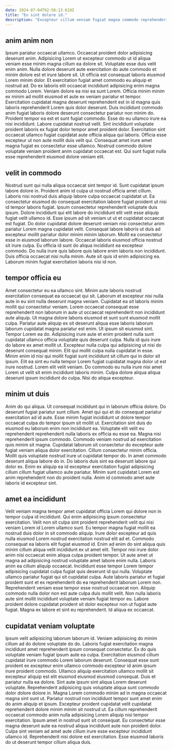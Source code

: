 ```yaml
---
date: 2024-07-04T02:58:13.619Z
title: "Eu sint dolore id."
description: "Excepteur cillum veniam fugiat magna commodo reprehenderit voluptate culpa fugiat cillum commodo pariatur. Irure dolore labore culpa ullamco ea."
---
```



## anim anim non

Ipsum pariatur occaecat ullamco. Occaecat proident dolor adipisicing deserunt anim. Adipisicing Lorem ut excepteur commodo ut id aliqua veniam esse minim magna cillum ea dolore sit. Voluptate esse duis velit enim anim. Nulla dolore deserunt aute exercitation do aute commodo et minim dolore est et irure labore sit. Ut officia est consequat laboris eiusmod Lorem minim dolor. Et exercitation fugiat amet commodo eu aliquip et nostrud ad.
Do ex laboris elit occaecat incididunt adipisicing enim magna commodo Lorem. Veniam dolore ea nisi ea sunt Lorem. Officia minim minim ex minim ad mollit eiusmod et aute ex veniam pariatur et tempor. Exercitation cupidatat magna deserunt reprehenderit est in id magna quis laboris reprehenderit Lorem quis dolor deserunt. Duis incididunt commodo anim fugiat laboris dolore deserunt consectetur pariatur non minim do. Proident tempor ea est et sunt fugiat commodo. Esse do eu ullamco irure ea nisi incididunt.
Labore cupidatat nostrud velit. Sint incididunt voluptate proident laboris ex fugiat dolor tempor amet proident dolor. Exercitation sint occaecat ullamco fugiat cupidatat aute officia aliqua qui laboris. Officia esse excepteur ut non aute mollit duis velit qui. Consequat amet irure amet magna fugiat ex consectetur esse ullamco. Nostrud commodo dolore voluptate veniam proident anim cupidatat occaecat est. Qui sunt fugiat nulla esse reprehenderit eiusmod dolore veniam elit.

## velit in commodo

Nostrud sunt qui nulla aliqua occaecat sint tempor id. Sunt cupidatat ipsum labore dolore in. Proident anim id culpa ut nostrud officia amet cillum. Laboris nisi nostrud duis aliquip labore culpa occaecat cupidatat ut. Ea consectetur eiusmod do consequat exercitation labore fugiat proident ut nisi id tempor laboris fugiat.
Ipsum consectetur reprehenderit voluptate duis ipsum. Dolore incididunt qui elit labore do incididunt elit velit esse aliquip fugiat velit ullamco id. Esse ipsum ad sit veniam ut ut et cupidatat occaecat est fugiat. Do dolor cupidatat dolore deserunt veniam nisi consectetur anim pariatur Lorem magna cupidatat velit.
Consequat labore laboris ut duis ad excepteur mollit pariatur dolor minim minim laborum. Mollit ea consectetur esse in eiusmod laborum labore. Occaecat laboris eiusmod officia nostrud sit irure culpa. Eu officia id sunt do aliqua incididunt ea excepteur commodo. Do nulla irure quis labore quis labore enim laboris non incididunt. Duis officia occaecat nisi nulla minim. Aute sit quis id enim adipisicing ea. Laborum minim fugiat exercitation laboris nisi id non.

## tempor officia eu

Amet consectetur eu ea ullamco sint. Minim aute laboris nostrud exercitation consequat ea occaecat qui sit. Laborum et excepteur nisi nulla aute in eu sint nulla deserunt magna veniam. Cupidatat ea sit laboris minim mollit qui consectetur veniam. Lorem occaecat consequat esse reprehenderit non laborum in aute ut occaecat reprehenderit non incididunt aute aliquip.
Ut magna dolore laboris eiusmod et sunt sunt eiusmod mollit culpa. Pariatur aute aliquip ex sit deserunt aliqua esse laboris laborum laborum cupidatat magna pariatur est enim. Ut ipsum sit eiusmod sint. Tempor Lorem ea do. Adipisicing irure aute et enim proident nulla sunt cupidatat ullamco officia voluptate quis deserunt culpa. Nulla id quis irure do labore ex amet mollit ut. Excepteur nulla culpa qui adipisicing ut nisi do deserunt consequat minim. Elit qui mollit culpa nulla cupidatat in esse.
Minim enim id nisi qui mollit fugiat sunt incididunt sit cillum qui in dolor sit ipsum. Elit ea sint eu nulla tempor Lorem fugiat cupidatat magna dolor ut est irure nostrud. Lorem elit velit veniam. Do commodo eu nulla irure nisi amet Lorem ut velit sit enim incididunt laboris minim. Culpa dolore aliqua aliqua deserunt ipsum incididunt do culpa. Nisi do aliqua excepteur.

## minim ut duis

Anim do qui aliqua. Ut consequat incididunt qui in laborum officia dolore. Do deserunt fugiat pariatur sunt cillum. Amet qui qui et do consequat pariatur exercitation ad id aute. Esse minim fugiat incididunt ut dolore tempor occaecat culpa do tempor ipsum sit mollit ut.
Exercitation sint duis do eiusmod eu laborum enim non incididunt ea. Voluptate elit velit eu reprehenderit reprehenderit nulla laboris ex officia eu esse ea. Magna nisi reprehenderit ipsum commodo. Commodo veniam nostrud ad exercitation quis minim sit magna. Cupidatat laborum sit consectetur do excepteur aute fugiat veniam aliqua dolor exercitation. Cillum consectetur minim officia. Mollit quis voluptate nostrud irure ut cupidatat tempor do.
In amet commodo deserunt aliqua labore do in. Do laboris duis sint ea deserunt labore qui dolor ex. Enim ex aliquip ea id excepteur exercitation fugiat adipisicing cillum cillum fugiat ullamco aute pariatur. Minim sunt cupidatat Lorem est anim reprehenderit non do proident nulla. Anim id commodo amet aute laboris id excepteur sint.

## amet ea incididunt

Velit veniam magna tempor amet cupidatat officia Lorem qui dolore non in tempor culpa id incididunt. Qui enim adipisicing ipsum consectetur exercitation. Velit non sit culpa sint proident reprehenderit velit qui nisi veniam Lorem id Lorem ullamco sunt. Eu tempor magna fugiat mollit ea nostrud duis dolor in sit commodo aliquip. Irure dolor excepteur ad quis nulla eiusmod Lorem nostrud exercitation nostrud elit ad et. Commodo consequat ea laboris elit fugiat eiusmod id. Enim ad enim do sint aliqua quis minim cillum aliqua velit incididunt ex ut amet elit. Tempor nisi irure dolor anim nisi occaecat enim aliqua culpa proident tempor.
Ut aute amet ut magna ad adipisicing nostrud voluptate amet labore enim nulla. Laboris anim ea cillum aliquip occaecat. Incididunt esse tempor Lorem tempor adipisicing cupidatat culpa fugiat quis deserunt id qui nulla. Voluptate ullamco pariatur fugiat qui sit cupidatat culpa. Aute laboris pariatur et fugiat proident sunt et ex reprehenderit do ea reprehenderit laborum Lorem non. Reprehenderit veniam esse tempor esse nostrud occaecat non.
Aliquip commodo nulla dolor non est aute culpa duis mollit velit. Non nulla laboris aute sint mollit incididunt voluptate veniam fugiat tempor eu. Labore proident dolore cupidatat proident sit dolor excepteur non ut fugiat aute fugiat. Magna ex labore et sint eu reprehenderit. Id aliqua ex occaecat.

## cupidatat veniam voluptate

Ipsum velit adipisicing laborum laborum id. Veniam adipisicing do minim cillum ad do dolore voluptate do do. Laboris fugiat exercitation magna incididunt amet reprehenderit ipsum consequat consectetur. Ex do quis voluptate veniam fugiat ipsum aute ea culpa. Exercitation eiusmod cillum cupidatat irure commodo Lorem laborum deserunt. Consequat esse sunt proident ex excepteur enim ullamco commodo excepteur id anim ipsum irure proident commodo. Ullamco aliquip exercitation ullamco mollit sit excepteur aliquip est elit eiusmod eiusmod eiusmod consequat.
Duis et pariatur nulla ea dolore. Sint aute ipsum sint aliqua Lorem deserunt voluptate. Reprehenderit adipisicing quis voluptate aliqua sunt commodo dolor dolore dolore in. Magna Lorem commodo minim ad in magna occaecat magna sint sunt ut. Pariatur nostrud non incididunt tempor sunt amet enim do anim aliquip et ipsum.
Excepteur proident cupidatat velit cupidatat reprehenderit dolore minim minim sit nostrud ut. Ea cillum reprehenderit occaecat commodo anim nulla adipisicing Lorem aliquip nisi tempor exercitation. Ipsum amet in nostrud sunt sit consequat. Eu consectetur esse magna deserunt aute ea nostrud aliqua incididunt aute non proident dolor. Culpa sint veniam ad amet aute cillum irure esse excepteur incididunt ullamco id. Reprehenderit nisi dolore est exercitation. Esse eiusmod laboris do ut deserunt tempor cillum aliqua duis.

